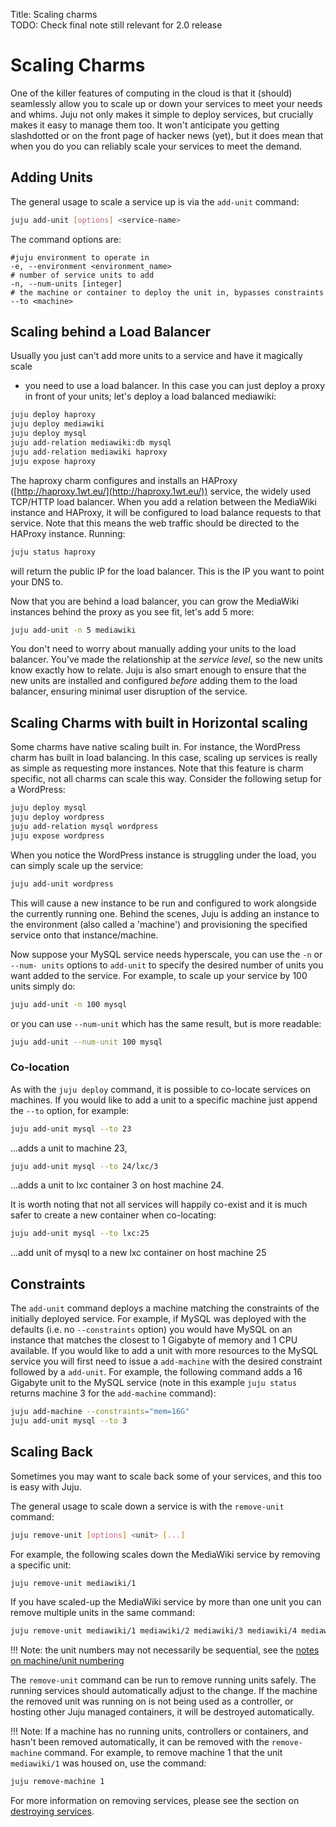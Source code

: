 Title: Scaling charms  
TODO: Check final note still relevant for 2.0 release  

# Scaling Charms

One of the killer features of computing in the cloud is that it (should)
seamlessly allow you to scale up or down your services to meet your needs and
whims. Juju not only makes it simple to deploy services, but crucially makes it
easy to manage them too. It won't anticipate you getting slashdotted or on the
front page of hacker news (yet), but it does mean that when you do you can
reliably scale your services to meet the demand.


##  Adding Units

The general usage to scale a service up is via the `add-unit` command:

```bash
juju add-unit [options] <service-name>
```

The command options are:

```no-highlight
#juju environment to operate in
-e, --environment <environment_name>
# number of service units to add
-n, --num-units [integer]
# the machine or container to deploy the unit in, bypasses constraints
--to <machine>
```


## Scaling behind a Load Balancer

Usually you just can't add more units to a service and have it magically scale
- you need to use a load balancer. In this case you can just deploy a proxy in
front of your units; let's deploy a load balanced mediawiki:

```bash
juju deploy haproxy
juju deploy mediawiki
juju deploy mysql
juju add-relation mediawiki:db mysql
juju add-relation mediawiki haproxy
juju expose haproxy
```

The haproxy charm configures and installs an
HAProxy ([http://haproxy.1wt.eu/](http://haproxy.1wt.eu/)) service, the widely
used TCP/HTTP load balancer. When you add a relation between the MediaWiki
instance and HAProxy, it will be configured to load balance requests to that
service. Note that this means the web traffic should be directed to the HAProxy
instance. Running:

```bash
juju status haproxy
```

will return the public IP for the load balancer. This is the IP you want to
point your DNS to.

Now that you are behind a load balancer, you can grow the MediaWiki instances
behind the proxy as you see fit, let's add 5 more:

```bash
juju add-unit -n 5 mediawiki
```

You don't need to worry about manually adding your units to the load balancer.
You've made the relationship at the _service level_, so the new units know
exactly how to relate. Juju is also smart enough to ensure that the new units
are installed and configured _before_ adding them to the load balancer,
ensuring minimal user disruption of the service.


## Scaling Charms with built in Horizontal scaling

Some charms have native scaling built in. For instance, the WordPress charm
has built in load balancing. In this case, scaling up services is really as
simple as requesting more instances. Note that this feature is charm specific,
not all charms can scale this way. Consider the following setup for a WordPress:

```bash
juju deploy mysql
juju deploy wordpress
juju add-relation mysql wordpress
juju expose wordpress
```

When you notice the WordPress instance is struggling under the load, you can
simply scale up the service:

```bash
juju add-unit wordpress
```

This will cause a new instance to be run and configured to work alongside the
currently running one. Behind the scenes, Juju is adding an instance to the
environment (also called a 'machine') and provisioning the specified service
onto that instance/machine.

Now suppose your MySQL service needs hyperscale, you can use the `-n` or `--num-
units` options to `add-unit` to specify the desired number of units you want
added to the service. For example, to scale up your service by 100 units simply
do:

```bash
juju add-unit -n 100 mysql
```

or you can use `--num-unit` which has the same result, but is more readable:

```bash
juju add-unit --num-unit 100 mysql
```

### Co-location

As with the `juju deploy` command, it is possible to co-locate services on machines.
If you would like to add a unit to a specific machine just append the `--to`
option, for example:

```bash
juju add-unit mysql --to 23
```
...adds a unit to machine 23,

```bash 
juju add-unit mysql --to 24/lxc/3 
```
...adds a unit to lxc container 3 on host machine 24.

It is worth noting that not all services will happily co-exist and it is much 
safer to create a new container when co-locating:
  
```bash
juju add-unit mysql --to lxc:25
```
...add unit of mysql to a new lxc container on host machine 25

## Constraints

The `add-unit` command deploys a machine matching the constraints of the
initially deployed service. For example, if MySQL was deployed with the
defaults (i.e. no `--constraints` option) you would have MySQL on an instance
that matches the closest to 1 Gigabyte of memory and 1 CPU available. If you
would like to add a unit with more resources to the MySQL service you will
first need to issue a `add-machine` with the desired constraint followed by a
`add-unit`. For example, the following command adds a 16 Gigabyte unit to the
MySQL service (note in this example `juju status` returns machine 3 for the
`add-machine` command):

```bash
juju add-machine --constraints="mem=16G"
juju add-unit mysql --to 3
```


## Scaling Back

Sometimes you may want to scale back some of your services, and this too is
easy with Juju.

The general usage to scale down a service is with the `remove-unit` command:

```bash
juju remove-unit [options] <unit> [...]
```

For example, the following scales down the MediaWiki service by removing a
specific unit:

```bash
juju remove-unit mediawiki/1
```

If you have scaled-up the MediaWiki service by more than one unit you can
remove multiple units in the same command:

```bash
juju remove-unit mediawiki/1 mediawiki/2 mediawiki/3 mediawiki/4 mediawiki/5
```
!!! Note: the unit numbers may not necessarily be sequential, see the
[notes on machine/unit numbering](./reference-numbering)


The `remove-unit` command can be run to remove running units safely. The
running services should automatically adjust to the change. If the machine the
removed unit was running on is not being used as a controller, or hosting other
Juju managed containers, it will be destroyed automatically.

!!! Note: If a machine has no running units, controllers or containers, and 
hasn't been removed automatically, it can be removed with the `remove-machine`
command. For example, to remove machine 1 that the unit `mediawiki/1` was
housed on, use the command: 
    
```bash
juju remove-machine 1
```

For more information on removing services, please see the section on
[destroying services](charms-destroy.html).
